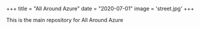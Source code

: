 +++
title = "All Around Azure"
date = "2020-07-01"
image = 'street.jpg'
+++

This is the main repository for All Around Azure